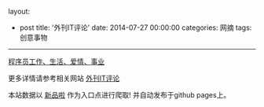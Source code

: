 layout: 
  - post 
title: '外刊IT评论' 
date: 2014-07-27 00:00:00 
categories: 网摘 
tags: 创意事物 
---

<a href="http://xinpinla.com/product/298" title="查看产品详情">
								程序员工作、生活、爱情、事业							</a>  

更多详情请参考相关网站 [外刊IT评论](http://www.vaikan.com/)  

本站数据以 [新品啦](http://xinpinla.com/) 作为入口点进行爬取! 并自动发布于github pages上。  

